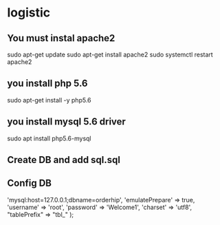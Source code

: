 # logistic
## You must instal apache2 
sudo apt-get update
sudo apt-get install apache2
sudo systemctl restart apache2
## you install php 5.6
sudo apt-get install -y php5.6
## you install mysql 5.6 driver 
sudo apt install php5.6-mysql
## Create DB and add sql.sql 
## Config DB
<?php
return array(
	'connectionString' => 'mysql:host=127.0.0.1;dbname=orderhip',
	'emulatePrepare' => true,
	'username' => 'root',
	'password' => 'Welcome1',
	'charset' => 'utf8',
	"tablePrefix" => "tbl_"
);
